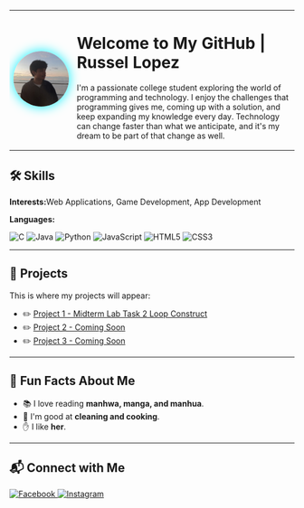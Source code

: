 <table>
  <tr>
    <td width="20%" align="center">
      <img src="images/rus.jpg" alt="Profile pic" width="220" style="border-radius:60%; box-shadow: 0px 0px 20px #00f0ff;"/>
    </td>
    <td width="70%" valign="top">
      <h1 align="left"> Welcome to My GitHub | Russel Lopez </h1>
      
  <p>
    I'm a passionate college student exploring the world of programming and technology.
    I enjoy the challenges that programming gives me, coming up with a solution, and keep expanding my knowledge every day.
    Technology can change faster than what we anticipate, and it's my dream to be part of that change as well.  
  </p>
    </td>
    
  </tr>
</table>

<h2>🛠️ Skills</h2>
<p><b>Interests:</b>Web Applications, Game Development, App Development</p>

<p><b>Languages:</b></p>
<p>
  <img src="https://img.shields.io/badge/C-00599C?style=for-the-badge&logo=c&logoColor=white" alt="C"/>
  <img src="https://img.shields.io/badge/Java-ED8B00?style=for-the-badge&logo=openjdk&logoColor=white" alt="Java"/>
  <img src="https://img.shields.io/badge/Python-3776AB?style=for-the-badge&logo=python&logoColor=white" alt="Python"/>
  <img src="https://img.shields.io/badge/JavaScript-F7DF1E?style=for-the-badge&logo=javascript&logoColor=black" alt="JavaScript"/>
  <img src="https://img.shields.io/badge/HTML5-E34F26?style=for-the-badge&logo=html5&logoColor=white" alt="HTML5"/>
  <img src="https://img.shields.io/badge/CSS3-1572B6?style=for-the-badge&logo=css3&logoColor=white" alt="CSS3"/>
</p>

<hr>

<h2>📂 Projects</h2>
<p>This is where my projects will appear:</p>
<ul>
  <li>✏️ <a href="[#](https://docs.google.com/document/d/1JdzIEdLT3SnoZj2yktz9NQuIK9h8lipcTArakrSigA8/edit?usp=sharing)">Project 1 - Midterm Lab Task 2 Loop Construct</a></li>
  <li>✏️ <a href="#">Project 2 - Coming Soon</a></li>
  <li>✏️ <a href="#">Project 3 - Coming Soon</a></li>
</ul>

<hr>

<h2>🎉 Fun Facts About Me</h2>
<ul>
  <li>📚 I love reading <b>manhwa, manga, and manhua</b>.</li>
  <li>🍳 I'm good at <b>cleaning and cooking</b>.</li>
  <li>✋ I like <b>her</b>.</li>
</ul>

<hr>

<h2>📬 Connect with Me</h2>
<p>
  <a href="https://web.facebook.com/rus.lpz">
    <img src="https://img.shields.io/badge/Facebook-1877F2?style=for-the-badge&logo=facebook&logoColor=white" alt="Facebook"/>
  </a>
  <a href="https://www.instagram.com/rus.lpz">
    <img src="https://img.shields.io/badge/Instagram-E4405F?style=for-the-badge&logo=instagram&logoColor=white" alt="Instagram"/>
  </a>
</p>
